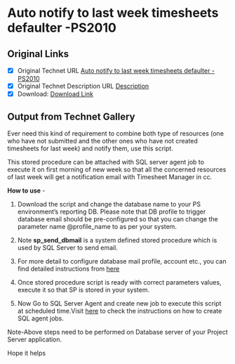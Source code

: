# Auto notify to last week timesheets defaulter -PS2010

## Original Links

- [x] Original Technet URL [Auto notify to last week timesheets defaulter -PS2010](https://gallery.technet.microsoft.com/Auto-notify-to-last-week-a637ad53)
- [x] Original Technet Description URL [Description](https://gallery.technet.microsoft.com/Auto-notify-to-last-week-a637ad53/description)
- [x] Download: [Download Link](Download\SP_SendTimesheetAlert.sql)

## Output from Technet Gallery

Ever need this kind of requirement to combine both type of resources (one who have not submitted and the other ones who have not created timesheets for last week) and notify them, use this script.

This stored procedure can be attached with SQL server agent job to execute it on first morning of new week so that all the concerned resources of last week will get a notification email with Timesheet Manager in cc.

**How to use** -

1. Download the script and change the database name to your PS environment’s reporting DB. Please note that DB profile to trigger database email should be pre-configured so that you can change the parameter name @profile\_name to as per your system.

2. Note **sp\_send\_dbmail** is a system defined stored procedure which is used by SQL Server to send email.

3. For more detail to configure database mail profile, account etc., you can find detailed instructions from [here](http://www.codeproject.com/Articles/485124/Configuring-Database-Mail-in-SQL-Server)

4. Once stored procedure script is ready with correct parameters values, execute it so that SP is stored in your system.

5. Now Go to SQL Server Agent and create new job to execute this script at scheduled time.Visit [here](https://msdn.microsoft.com/en-gb/library/ms187910%28v=sql.105%29.aspx) to check the instructions on how to create SQL agent jobs.

Note-Above steps need to be performed on Database server of your Project Server application.

Hope it helps


